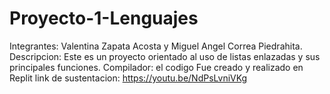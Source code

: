 # Proyecto-1-Lenguajes
Integrantes: Valentina Zapata Acosta y Miguel Angel Correa Piedrahita. 
Descripcion: Este es un proyecto orientado al uso de listas enlazadas y sus principales funciones.
Compilador: el codigo Fue creado y realizado en Replit
link de sustentacion: https://youtu.be/NdPsLvniVKg
